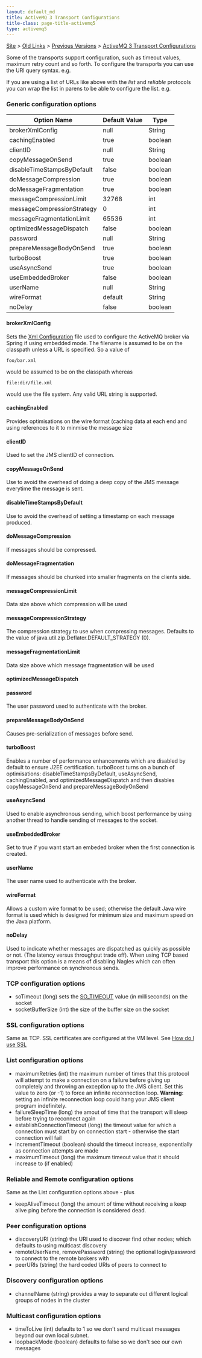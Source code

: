```yaml
---
layout: default_md
title: ActiveMQ 3 Transport Configurations 
title-class: page-title-activemq5
type: activemq5
---
```


[Site](site) > [Old Links](old-links) > [Previous Versions](previous-versions) > [ActiveMQ 3 Transport Configurations](activemq-3-transport-configurations)

Some of the transports support configuration, such as timeout values, maximum retry count and so forth. To configure the transports you can use the URI query syntax. e.g.

If you are using a list of URLs like above with the _list_ and _reliable_ protocols you can wrap the list in parens to be able to configure the list. e.g.

### Generic configuration options

Option Name|Default Value|Type
---|---|---
brokerXmlConfig|null|String
cachingEnabled|true|boolean
clientID|null|String
copyMessageOnSend|true|boolean
disableTimeStampsByDefault|false|boolean
doMessageCompression|true|boolean
doMessageFragmentation|true|boolean
messageCompressionLimit|32768|int
messageCompressionStrategy|0|int
messageFragmentationLimit|65536|int
optimizedMessageDispatch|false|boolean
password|null|String
prepareMessageBodyOnSend|true|boolean
turboBoost|true|boolean
useAsyncSend|true|boolean
useEmbeddedBroker|false|boolean
userName|null|String
wireFormat|default|String
noDelay|false|boolean

#### brokerXmlConfig

Sets the [Xml Configuration](xml-configuration) file used to configure the ActiveMQ broker via Spring if using embedded mode. The filename is assumed to be on the classpath unless a URL is specified. So a value of


```
foo/bar.xml
```

would be assumed to be on the classpath whereas

```
file:dir/file.xml
```

would use the file system. Any valid URL string is supported.

#### cachingEnabled

Provides optimisations on the wire format (caching data at each end and using references to it to minmise the message size

#### clientID

Used to set the JMS clientID of connection.

#### copyMessageOnSend

Use to avoid the overhead of doing a deep copy of the JMS message everytime the message is sent.

#### disableTimeStampsByDefault

Use to avoid the overhead of setting a timestamp on each message produced.

#### doMessageCompression

If messages should be compressed.

#### doMessageFragmentation

If messages should be chunked into smaller fragments on the clients side.

#### messageCompressionLimit

Data size above which compression will be used

#### messageCompressionStrategy

The compression strategy to use when compressing messages. Defaults to the value of java.util.zip.Deflater.DEFAULT_STRATEGY (0).

#### messageFragmentationLimit

Data size above which message fragmentation will be used

#### optimizedMessageDispatch

#### password

The user password used to authenticate with the broker.

#### prepareMessageBodyOnSend

Causes pre-serialization of messages before send.

#### turboBoost

Enables a number of performance enhancements which are disabled by default to ensure J2EE certification. turboBoost turns on a bunch of optimisations: disableTimeStampsByDefault, useAsyncSend, cachingEnabled, and optimizedMessageDispatch and then disables copyMessageOnSend and prepareMessageBodyOnSend

#### useAsyncSend

Used to enable asynchronous sending, which boost performance by using another thread to handle sending of messages to the socket.

#### useEmbeddedBroker

Set to true if you want start an embeded broker when the first connection is created.

#### userName

The user name used to authenticate with the broker.

#### wireFormat

Allows a custom wire format to be used; otherwise the default Java wire format is used which is designed for minimum size and maximum speed on the Java platform.

#### noDelay

Used to indicate whether messages are dispatched as quickly as possible or not. (The latency versus throughput trade off). When using TCP based transport this option is a means of disabling Nagles which can often improve performance on synchronous sends.

### TCP configuration options

*   soTimeout (long) sets the [SO_TIMEOUT](http://java.sun.com/j2se/1.4.2/docs/api/java/net/Socket.html#setSoTimeout(int)) value (in milliseconds) on the socket
*   socketBufferSize (int) the size of the buffer size on the socket

### SSL configuration options

Same as TCP. SSL certificates are configured at the VM level. See [How do I use SSL](how-do-i-use-ssl)

### List configuration options

*   maximumRetries (int) the maximum number of times that this protocol will attempt to make a connection on a failure before giving up completely and throwing an exception up to the JMS client. Set this value to zero (or -1) to force an infinite reconnection loop. **Warning**: setting an infinite reconnection loop could hang your JMS client program indefinitely.
*   failureSleepTime (long) the amout of time that the transport will sleep before trying to reconnect again
*   establishConnectionTimeout (long) the timeout value for which a connection must start by on connection start - otherwise the start connection will fail
*   incrementTimeout (boolean) should the timeout increase, exponentially as connection attempts are made
*   maximumTimeout (long) the maximum timeout value that it should increase to (if enabled)

### Reliable and Remote configuration options

Same as the List configuration options above - plus

*   keepAliveTimeout (long) the amount of time without receiving a keep alive ping before the connection is considered dead.

### Peer configuration options

*   discoveryURI (string) the URI used to discover find other nodes; which defaults to using multicast discovery
*   remoteUserName, removePassword (string) the optional login/password to connect to the remote brokers with
*   peerURIs (string) the hard coded URIs of peers to connect to

### Discovery configuration options

*   channelName (string) provides a way to separate out different logical groups of nodes in the cluster

### Multicast configuration options

*   timeToLive (int) defaults to 1 so we don't send multicast messages beyond our own local subnet.
*   loopbackMode (boolean) defaults to false so we don't see our own messages